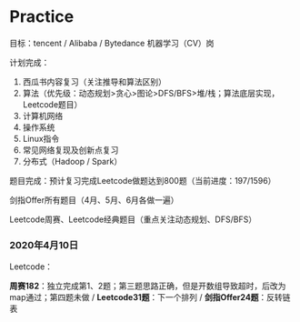 # Practice

目标：tencent / Alibaba / Bytedance 机器学习（CV）岗

计划完成：

1. 西瓜书内容复习（关注推导和算法区别）
2. 算法（优先级：动态规划>贪心>图论>DFS/BFS>堆/栈；算法底层实现，Leetcode题目）
3. 计算机网络
4. 操作系统
5. Linux指令
6. 常见网络复现及创新点复习
7. 分布式（Hadoop / Spark）

题目完成：预计复习完成Leetcode做题达到800题（当前进度：197/1596）

剑指Offer所有题目（4月、5月、6月各做一遍）

Leetcode周赛、Leetcode经典题目（重点关注动态规划、DFS/BFS）

### 2020年4月10日

Leetcode：

**周赛182**：独立完成第1、2题；第三题思路正确，但是开数组导致超时，后改为map通过；第四题未做 / **Leetcode31题**：下一个排列 / **剑指Offer24题**：反转链表

